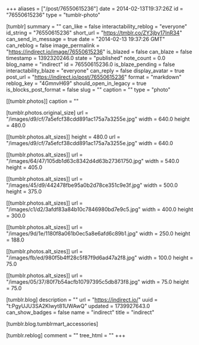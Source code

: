+++
aliases = ["/post/76550615236"]
date = 2014-02-13T19:37:26Z
id = "76550615236"
type = "tumblr-photo"

[tumblr]
summary = ""
can_like = false
interactability_reblog = "everyone"
id_string = "76550615236"
short_url = "https://tmblr.co/ZY3jby17InR34"
can_send_in_message = true
date = "2014-02-13 19:37:26 GMT"
can_reblog = false
image_permalink = "https://indirect.io/image/76550615236"
is_blazed = false
can_blaze = false
timestamp = 1392320246.0
state = "published"
note_count = 0.0
blog_name = "indirect"
id = 76550615236.0
is_blaze_pending = false
interactability_blaze = "everyone"
can_reply = false
display_avatar = true
post_url = "https://indirect.io/post/76550615236"
format = "markdown"
reblog_key = "4GmnvH69"
should_open_in_legacy = true
is_blocks_post_format = false
slug = ""
caption = ""
type = "photo"

[[tumblr.photos]]
caption = ""

[tumblr.photos.original_size]
url = "/images/d9/cf/7a5efcf38cdd891ac175a7a3255e.jpg"
width = 640.0
height = 480.0

[[tumblr.photos.alt_sizes]]
height = 480.0
url = "/images/d9/cf/7a5efcf38cdd891ac175a7a3255e.jpg"
width = 640.0

[[tumblr.photos.alt_sizes]]
url = "/images/64/47/105db1d63c8342d4d63b27361750.jpg"
width = 540.0
height = 405.0

[[tumblr.photos.alt_sizes]]
url = "/images/45/d9/442478fbe95a0b2d78ce351c9e3f.jpg"
width = 500.0
height = 375.0

[[tumblr.photos.alt_sizes]]
url = "/images/c1/d2/3afdf83a84b10c7846980bd7e9c5.jpg"
width = 400.0
height = 300.0

[[tumblr.photos.alt_sizes]]
url = "/images/9d/1e/1180f8a061b0ec5a8e6afd6c89b1.jpg"
width = 250.0
height = 188.0

[[tumblr.photos.alt_sizes]]
url = "/images/fb/ed/980f5b4ff28c5f87f9d6ad47a2f8.jpg"
width = 100.0
height = 75.0

[[tumblr.photos.alt_sizes]]
url = "/images/05/37/80f7b54acfb10797395c5db873f8.jpg"
width = 75.0
height = 75.0

[tumblr.blog]
description = ""
url = "https://indirect.io/"
uuid = "t:PgyUJU3SA2Klwyt81UWAwQ"
updated = 1739927643.0
can_show_badges = false
name = "indirect"
title = "indirect"

[tumblr.blog.tumblrmart_accessories]

[tumblr.reblog]
comment = ""
tree_html = ""
+++

